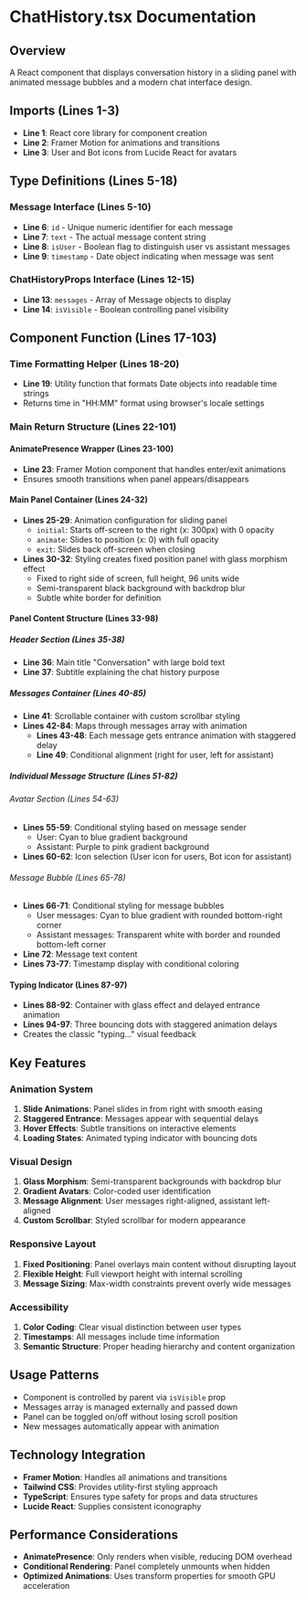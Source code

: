 # ChatHistory.tsx Documentation

## Overview
A React component that displays conversation history in a sliding panel with animated message bubbles and a modern chat interface design.

## Imports (Lines 1-3)
- **Line 1**: React core library for component creation
- **Line 2**: Framer Motion for animations and transitions
- **Line 3**: User and Bot icons from Lucide React for avatars

## Type Definitions (Lines 5-18)
### Message Interface (Lines 5-10)
- **Line 6**: `id` - Unique numeric identifier for each message
- **Line 7**: `text` - The actual message content string
- **Line 8**: `isUser` - Boolean flag to distinguish user vs assistant messages
- **Line 9**: `timestamp` - Date object indicating when message was sent

### ChatHistoryProps Interface (Lines 12-15)
- **Line 13**: `messages` - Array of Message objects to display
- **Line 14**: `isVisible` - Boolean controlling panel visibility

## Component Function (Lines 17-103)
### Time Formatting Helper (Lines 18-20)
- **Line 19**: Utility function that formats Date objects into readable time strings
- Returns time in "HH:MM" format using browser's locale settings

### Main Return Structure (Lines 22-101)
#### AnimatePresence Wrapper (Lines 23-100)
- **Line 23**: Framer Motion component that handles enter/exit animations
- Ensures smooth transitions when panel appears/disappears

#### Main Panel Container (Lines 24-32)
- **Lines 25-29**: Animation configuration for sliding panel
  - `initial`: Starts off-screen to the right (x: 300px) with 0 opacity
  - `animate`: Slides to position (x: 0) with full opacity
  - `exit`: Slides back off-screen when closing
- **Lines 30-32**: Styling creates fixed position panel with glass morphism effect
  - Fixed to right side of screen, full height, 96 units wide
  - Semi-transparent black background with backdrop blur
  - Subtle white border for definition

#### Panel Content Structure (Lines 33-98)
##### Header Section (Lines 35-38)
- **Line 36**: Main title "Conversation" with large bold text
- **Line 37**: Subtitle explaining the chat history purpose

##### Messages Container (Lines 40-85)
- **Line 41**: Scrollable container with custom scrollbar styling
- **Lines 42-84**: Maps through messages array with animation
  - **Lines 43-48**: Each message gets entrance animation with staggered delay
  - **Line 49**: Conditional alignment (right for user, left for assistant)

##### Individual Message Structure (Lines 51-82)
###### Avatar Section (Lines 54-63)
- **Lines 55-59**: Conditional styling based on message sender
  - User: Cyan to blue gradient background
  - Assistant: Purple to pink gradient background
- **Lines 60-62**: Icon selection (User icon for users, Bot icon for assistant)

###### Message Bubble (Lines 65-78)
- **Lines 66-71**: Conditional styling for message bubbles
  - User messages: Cyan to blue gradient with rounded bottom-right corner
  - Assistant messages: Transparent white with border and rounded bottom-left corner
- **Line 72**: Message text content
- **Lines 73-77**: Timestamp display with conditional coloring

#### Typing Indicator (Lines 87-97)
- **Lines 88-92**: Container with glass effect and delayed entrance animation
- **Lines 94-97**: Three bouncing dots with staggered animation delays
- Creates the classic "typing..." visual feedback

## Key Features

### Animation System
1. **Slide Animations**: Panel slides in from right with smooth easing
2. **Staggered Entrance**: Messages appear with sequential delays
3. **Hover Effects**: Subtle transitions on interactive elements
4. **Loading States**: Animated typing indicator with bouncing dots

### Visual Design
1. **Glass Morphism**: Semi-transparent backgrounds with backdrop blur
2. **Gradient Avatars**: Color-coded user identification
3. **Message Alignment**: User messages right-aligned, assistant left-aligned
4. **Custom Scrollbar**: Styled scrollbar for modern appearance

### Responsive Layout
1. **Fixed Positioning**: Panel overlays main content without disrupting layout
2. **Flexible Height**: Full viewport height with internal scrolling
3. **Message Sizing**: Max-width constraints prevent overly wide messages

### Accessibility
1. **Color Coding**: Clear visual distinction between user types
2. **Timestamps**: All messages include time information
3. **Semantic Structure**: Proper heading hierarchy and content organization

## Usage Patterns
- Component is controlled by parent via `isVisible` prop
- Messages array is managed externally and passed down
- Panel can be toggled on/off without losing scroll position
- New messages automatically appear with animation

## Technology Integration
- **Framer Motion**: Handles all animations and transitions
- **Tailwind CSS**: Provides utility-first styling approach
- **TypeScript**: Ensures type safety for props and data structures
- **Lucide React**: Supplies consistent iconography

## Performance Considerations
- **AnimatePresence**: Only renders when visible, reducing DOM overhead
- **Conditional Rendering**: Panel completely unmounts when hidden
- **Optimized Animations**: Uses transform properties for smooth GPU acceleration 